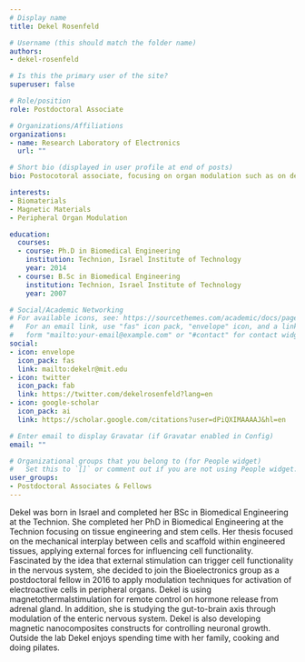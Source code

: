 ```yaml
---
# Display name
title: Dekel Rosenfeld

# Username (this should match the folder name)
authors:
- dekel-rosenfeld

# Is this the primary user of the site?
superuser: false

# Role/position
role: Postdoctoral Associate

# Organizations/Affiliations
organizations:
- name: Research Laboratory of Electronics
  url: ""

# Short bio (displayed in user profile at end of posts)
bio: Postocotoral associate, focusing on organ modulation such as on demand control of hormone release from adrenal glands and  investigation of the gut-to-brain axis.

interests:
- Biomaterials
- Magnetic Materials
- Peripheral Organ Modulation

education:
  courses:
  - course: Ph.D in Biomedical Engineering
    institution: Technion, Israel Institute of Technology
    year: 2014
  - course: B.Sc in Biomedical Engineering
    institution: Technion, Israel Institute of Technology
    year: 2007

# Social/Academic Networking
# For available icons, see: https://sourcethemes.com/academic/docs/page-builder/#icons
#   For an email link, use "fas" icon pack, "envelope" icon, and a link in the
#   form "mailto:your-email@example.com" or "#contact" for contact widget.
social:
- icon: envelope
  icon_pack: fas
  link: mailto:dekelr@mit.edu
- icon: twitter
  icon_pack: fab
  link: https://twitter.com/dekelrosenfeld?lang=en
- icon: google-scholar
  icon_pack: ai
  link: https://scholar.google.com/citations?user=dPiQXIMAAAAJ&hl=en

# Enter email to display Gravatar (if Gravatar enabled in Config)
email: ""

# Organizational groups that you belong to (for People widget)
#   Set this to `[]` or comment out if you are not using People widget.
user_groups:
- Postdoctoral Associates & Fellows
---
```


Dekel was born in Israel and completed her BSc in Biomedical Engineering at the Technion. She completed her PhD in Biomedical Engineering at the Technion focusing on tissue engineering and stem cells. Her thesis focused on the mechanical interplay between cells and scaffold within engineered tissues, applying external forces for influencing cell functionality. Fascinated by the idea that external stimulation can trigger cell functionality in the nervous   system,   she   decided   to   join   the   Bioelectronics   group   as   a postdoctoral fellow in 2016 to apply modulation techniques for activation of electroactive   cells   in   peripheral   organs.   Dekel   is   using   magnetothermalstimulation for remote control on hormone release from adrenal gland. In addition, she is studying the gut-to-brain axis through modulation of the enteric nervous system. Dekel is also developing magnetic nanocomposites constructs for controlling neuronal growth. Outside the lab Dekel enjoys spending time with her family, cooking and doing pilates.
